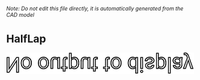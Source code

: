 ###### Note: Do not edit this file directly, it is automatically generated from the CAD model

# HalfLap

![](/project.svg)



 

